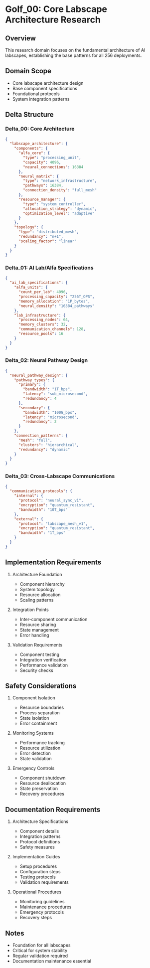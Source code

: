 # Golf_00: Core Labscape Architecture Research

## Overview

This research domain focuses on the fundamental architecture of AI labscapes, establishing the base patterns for all 256 deployments.

## Domain Scope

- Core labscape architecture design
- Base component specifications
- Foundational protocols
- System integration patterns

## Delta Structure

### Delta_00: Core Architecture

```json
{
  "labscape_architecture": {
    "components": {
      "alfa_core": {
        "type": "processing_unit",
        "capacity": 4096,
        "neural_connections": 16384
      },
      "neural_matrix": {
        "type": "network_infrastructure",
        "pathways": 16384,
        "connection_density": "full_mesh"
      },
      "resource_manager": {
        "type": "system_controller",
        "allocation_strategy": "dynamic",
        "optimization_level": "adaptive"
      }
    },
    "topology": {
      "type": "distributed_mesh",
      "redundancy": "n+1",
      "scaling_factor": "linear"
    }
  }
}
```

### Delta_01: AI Lab/Alfa Specifications

```json
{
  "ai_lab_specifications": {
    "alfa_units": {
      "count_per_lab": 4096,
      "processing_capacity": "256T_OPS",
      "memory_allocation": "1P_bytes",
      "neural_density": "16384_pathways"
    },
    "lab_infrastructure": {
      "processing_nodes": 64,
      "memory_clusters": 32,
      "communication_channels": 128,
      "resource_pools": 16
    }
  }
}
```

### Delta_02: Neural Pathway Design

```json
{
  "neural_pathway_design": {
    "pathway_types": {
      "primary": {
        "bandwidth": "1T_bps",
        "latency": "sub_microsecond",
        "redundancy": 4
      },
      "secondary": {
        "bandwidth": "100G_bps",
        "latency": "microsecond",
        "redundancy": 2
      }
    },
    "connection_patterns": {
      "mesh": "full",
      "clusters": "hierarchical",
      "redundancy": "dynamic"
    }
  }
}
```

### Delta_03: Cross-Labscape Communications

```json
{
  "communication_protocols": {
    "internal": {
      "protocol": "neural_sync_v1",
      "encryption": "quantum_resistant",
      "bandwidth": "10T_bps"
    },
    "external": {
      "protocol": "labscape_mesh_v1",
      "encryption": "quantum_resistant",
      "bandwidth": "1T_bps"
    }
  }
}
```

## Implementation Requirements

1. Architecture Foundation
   - Component hierarchy
   - System topology
   - Resource allocation
   - Scaling patterns

2. Integration Points
   - Inter-component communication
   - Resource sharing
   - State management
   - Error handling

3. Validation Requirements
   - Component testing
   - Integration verification
   - Performance validation
   - Security checks

## Safety Considerations

1. Component Isolation
   - Resource boundaries
   - Process separation
   - State isolation
   - Error containment

2. Monitoring Systems
   - Performance tracking
   - Resource utilization
   - Error detection
   - State validation

3. Emergency Controls
   - Component shutdown
   - Resource deallocation
   - State preservation
   - Recovery procedures

## Documentation Requirements

1. Architecture Specifications
   - Component details
   - Integration patterns
   - Protocol definitions
   - Safety measures

2. Implementation Guides
   - Setup procedures
   - Configuration steps
   - Testing protocols
   - Validation requirements

3. Operational Procedures
   - Monitoring guidelines
   - Maintenance procedures
   - Emergency protocols
   - Recovery steps

## Notes

- Foundation for all labscapes
- Critical for system stability
- Regular validation required
- Documentation maintenance essential